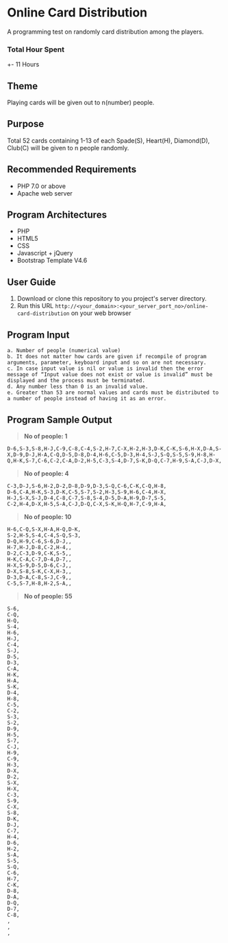 # Online Card Distribution

A programming test on randomly card distribution among the players.

### Total Hour Spent
+- 11 Hours

## Theme
Playing cards will be given out to n(number) people.

## Purpose
Total 52 cards containing 1-13 of each Spade(S), Heart(H), Diamond(D), Club(C) will be given to n people randomly.

## Recommended Requirements
- PHP 7.0 or above
- Apache web server

## Program Architectures
- PHP
- HTML5
- CSS
- Javascript + jQuery
- Bootstrap Template V4.6

## User Guide
1. Download or clone this repository to you project's server directory.
2. Run this URL `http://<your_domain>:<your_server_port_no>/online-card-distribution` on your web browser

## Program Input
```
a. Number of people (numerical value)
b. It does not matter how cards are given if recompile of program arguments, parameter, keyboard input and so on are not necessary.
c. In case input value is nil or value is invalid then the error message of “Input value does not exist or value is invalid” must be displayed and the process must be terminated.
d. Any number less than 0 is an invalid value.
e. Greater than 53 are normal values and cards must be distributed to a number of people instead of having it as an error.
```

## Program Sample Output

>**No of people: 1**
```
D-6,S-3,S-8,H-J,C-9,C-8,C-4,S-2,H-7,C-X,H-2,H-3,D-K,C-K,S-6,H-X,D-A,S-X,D-9,D-J,H-A,C-Q,D-5,D-8,D-4,H-6,C-5,D-3,H-4,S-J,S-Q,S-5,S-9,H-8,H-Q,H-K,S-7,C-6,C-2,C-A,D-2,H-5,C-3,S-4,D-7,S-K,D-Q,C-7,H-9,S-A,C-J,D-X,
```

>**No of people: 4**
```
C-3,D-J,S-6,H-2,D-2,D-8,D-9,D-3,S-Q,C-6,C-K,C-Q,H-8,
D-6,C-A,H-K,S-3,D-K,C-5,S-7,S-2,H-3,S-9,H-6,C-4,H-X,
H-J,S-X,S-J,D-4,C-8,C-7,S-8,S-4,D-5,D-A,H-9,D-7,S-5,
C-2,H-4,D-X,H-5,S-A,C-J,D-Q,C-X,S-K,H-Q,H-7,C-9,H-A,
```

>**No of people: 10**
```
H-6,C-Q,S-X,H-A,H-Q,D-K,
S-2,H-5,S-4,C-4,S-Q,S-3,
D-Q,H-9,C-6,S-6,D-J,,
H-7,H-J,D-8,C-2,H-4,,
D-2,C-3,D-9,C-K,S-5,,
H-K,C-A,C-7,D-4,D-7,,
H-X,S-9,D-5,D-6,C-J,,
D-X,S-8,S-K,C-X,H-3,,
D-3,D-A,C-8,S-J,C-9,,
C-5,S-7,H-8,H-2,S-A,,
```

>**No of people: 55**
```
S-6,
C-Q,
H-Q,
S-4,
H-6,
H-J,
C-4,
S-J,
D-5,
D-3,
C-A,
H-K,
H-A,
S-K,
D-4,
H-8,
C-5,
C-2,
S-3,
S-2,
D-9,
H-5,
S-7,
C-J,
H-9,
C-9,
H-3,
D-X,
D-2,
S-X,
H-X,
C-3,
S-9,
C-X,
S-8,
D-K,
D-J,
C-7,
H-4,
D-6,
H-2,
S-A,
S-5,
S-Q,
C-6,
H-7,
C-K,
D-8,
D-A,
D-Q,
D-7,
C-8,
,
,
,
```